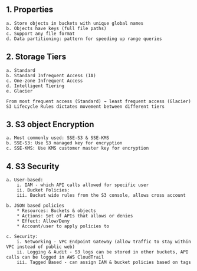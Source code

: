 ## 1. Properties
	a. Store objects in buckets with unique global names
	b. Objects have keys (full file paths)
	c. Support any file format
	d. Data partitioning: pattern for speeding up range queries

## 2. Storage Tiers
	a. Standard
	b. Standard Infrequent Access (IA)
	c. One-zone Infrequent Access
	d. Intelligent Tiering
	e. Glacier

	From most frequent access (Standard) → least frequent access (Glacier)
	S3 Lifecycle Rules dictates movement between different tiers

## 3. S3 object Encryption
	a. Most commonly used: SSE-S3 & SSE-KMS
	b. SSE-S3: Use S3 managed key for encryption
	c. SSE-KMS: Use KMS customer master key for encryption

## 4. S3 Security
	a. User-based:
		i. IAM - which API calls allowed for specific user
		ii. Bucket Policies:
		iii. Bucket wide rules from the S3 console, allows cross account

	b. JSON based policies
		* Resources: Buckets & objects
		* Actions: Set of APIs that allows or denies
		* Effect: Allow/Deny
		* Account/user to apply policies to

	c. Security:
		i. Networking - VPC Endpoint Gateway (allow traffic to stay within VPC instead of public web)
		ii. Logging & Audit - S3 logs can be stored in other buckets, API calls can be logged in AWS CloudTrail
        iii. Tagged Based - can assign IAM & bucket policies based on tags
